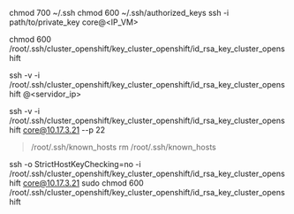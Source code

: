 chmod 700 ~/.ssh
chmod 600 ~/.ssh/authorized_keys
ssh -i path/to/private_key core@<IP_VM>

chmod 600 /root/.ssh/cluster_openshift/key_cluster_openshift/id_rsa_key_cluster_openshift


ssh -v -i /root/.ssh/cluster_openshift/key_cluster_openshift/id_rsa_key_cluster_openshift <usuario>@<servidor_ip>

ssh -v -i /root/.ssh/cluster_openshift/key_cluster_openshift/id_rsa_key_cluster_openshift core@10.17.3.21 --p 22


> /root/.ssh/known_hosts
rm /root/.ssh/known_hosts


ssh -o StrictHostKeyChecking=no -i /root/.ssh/cluster_openshift/key_cluster_openshift/id_rsa_key_cluster_openshift core@10.17.3.21
sudo chmod 600 /root/.ssh/cluster_openshift/key_cluster_openshift/id_rsa_key_cluster_openshift
